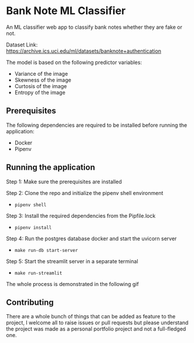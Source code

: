 # Bank Note ML Classifier

An ML classifier web app to classify bank notes whether they are fake or not.

Dataset Link: https://archive.ics.uci.edu/ml/datasets/banknote+authentication

 The model is based on the following predictor variables:
 + Variance of the image
 + Skewness of the image
 + Curtosis of the image
 + Entropy of the image
 
 ## Prerequisites
 The following dependencies are required to be installed before running the application:
 + Docker
 + Pipenv
 
 ## Running the application
 
 Step 1: Make sure the prerequisites are installed
 
 Step 2: Clone the repo and initialize the pipenv shell environment
  + ```pipenv shell```
  
 Step 3: Install the required dependencies from the Pipfile.lock
  + ```pipenv install```
  
 Step 4: Run the postgres database docker and start the uvicorn server
  + ```make run-db start-server```
 
 Step 5: Start the streamlit server in a separate terminal
  + ```make run-streamlit```
  
 The whole process is demonstrated in the following gif
 
 ## Contributing
 
 There are a whole bunch of things that can be added as feature to the project, I welcome all to raise issues or pull requests but please understand the project was made as a personal portfolio project and not a full-fledged one.
